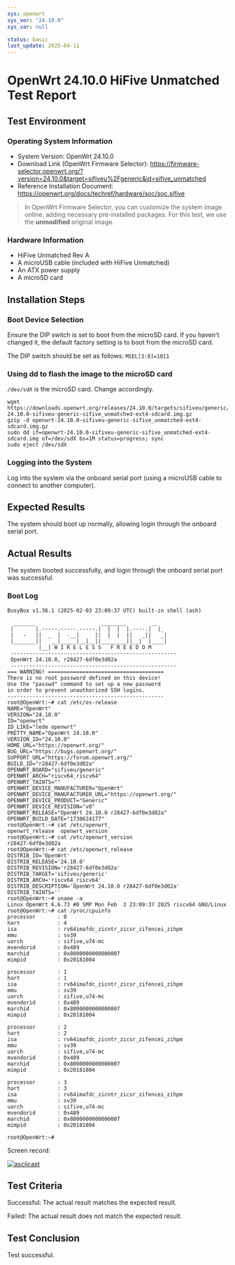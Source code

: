 ```yaml
---
sys: openwrt
sys_ver: "24.10.0"
sys_var: null

status: basic
last_update: 2025-04-11
---
```


# OpenWrt 24.10.0 HiFive Unmatched Test Report

## Test Environment

### Operating System Information

- System Version: OpenWrt 24.10.0
- Download Link (OpenWrt Firmware Selector): https://firmware-selector.openwrt.org/?version=24.10.0&target=sifiveu%2Fgeneric&id=sifive_unmatched
- Reference Installation Document: https://openwrt.org/docs/techref/hardware/soc/soc.sifive

> In OpenWrt Firmware Selector, you can customize the system image online, adding necessary pre-installed packages. For this test, we use the **unmodified** original image.

### Hardware Information

- HiFive Unmatched Rev A
- A microUSB cable (included with HiFive Unmatched)
- An ATX power supply
- A microSD card

## Installation Steps

### Boot Device Selection

Ensure the DIP switch is set to boot from the microSD card. If you haven't changed it, the default factory setting is to boot from the microSD card.

The DIP switch should be set as follows: `MSEL[3:0]=1011`

### Using dd to flash the image to the microSD card

`/dev/sdX` is the microSD card. Change accordingly.

```shell
wget https://downloads.openwrt.org/releases/24.10.0/targets/sifiveu/generic/openwrt-24.10.0-sifiveu-generic-sifive_unmatched-ext4-sdcard.img.gz
gzip -d openwrt-24.10.0-sifiveu-generic-sifive_unmatched-ext4-sdcard.img.gz
sudo dd if=openwrt-24.10.0-sifiveu-generic-sifive_unmatched-ext4-sdcard.img of=/dev/sdX bs=1M status=progress; sync
sudo eject /dev/sdX
```

### Logging into the System

Log into the system via the onboard serial port (using a microUSB cable to connect to another computer).

## Expected Results

The system should boot up normally, allowing login through the onboard serial port.

## Actual Results

The system booted successfully, and login through the onboard serial port was successful.

### Boot Log

```log
BusyBox v1.36.1 (2025-02-03 23:09:37 UTC) built-in shell (ash)

  _______                     ________        __
 |       |.-----.-----.-----.|  |  |  |.----.|  |_
 |   -   ||  _  |  -__|     ||  |  |  ||   _||   _|
 |_______||   __|_____|__|__||________||__|  |____|
          |__| W I R E L E S S   F R E E D O M
 -----------------------------------------------------
 OpenWrt 24.10.0, r28427-6df0e3d02a
 -----------------------------------------------------
=== WARNING! =====================================
There is no root password defined on this device!
Use the "passwd" command to set up a new password
in order to prevent unauthorized SSH logins.
--------------------------------------------------
root@OpenWrt:~# cat /etc/os-release
NAME="OpenWrt"
VERSION="24.10.0"
ID="openwrt"
ID_LIKE="lede openwrt"
PRETTY_NAME="OpenWrt 24.10.0"
VERSION_ID="24.10.0"
HOME_URL="https://openwrt.org/"
BUG_URL="https://bugs.openwrt.org/"
SUPPORT_URL="https://forum.openwrt.org/"
BUILD_ID="r28427-6df0e3d02a"
OPENWRT_BOARD="sifiveu/generic"
OPENWRT_ARCH="riscv64_riscv64"
OPENWRT_TAINTS=""
OPENWRT_DEVICE_MANUFACTURER="OpenWrt"
OPENWRT_DEVICE_MANUFACTURER_URL="https://openwrt.org/"
OPENWRT_DEVICE_PRODUCT="Generic"
OPENWRT_DEVICE_REVISION="v0"
OPENWRT_RELEASE="OpenWrt 24.10.0 r28427-6df0e3d02a"
OPENWRT_BUILD_DATE="1738624177"
root@OpenWrt:~# cat /etc/openwrt_
openwrt_release  openwrt_version
root@OpenWrt:~# cat /etc/openwrt_version
r28427-6df0e3d02a
root@OpenWrt:~# cat /etc/openwrt_release
DISTRIB_ID='OpenWrt'
DISTRIB_RELEASE='24.10.0'
DISTRIB_REVISION='r28427-6df0e3d02a'
DISTRIB_TARGET='sifiveu/generic'
DISTRIB_ARCH='riscv64_riscv64'
DISTRIB_DESCRIPTION='OpenWrt 24.10.0 r28427-6df0e3d02a'
DISTRIB_TAINTS=''
root@OpenWrt:~# uname -a
Linux OpenWrt 6.6.73 #0 SMP Mon Feb  3 23:09:37 2025 riscv64 GNU/Linux
root@OpenWrt:~# cat /proc/cpuinfo
processor       : 0
hart            : 4
isa             : rv64imafdc_zicntr_zicsr_zifencei_zihpm
mmu             : sv39
uarch           : sifive,u74-mc
mvendorid       : 0x489
marchid         : 0x8000000000000007
mimpid          : 0x20181004

processor       : 1
hart            : 1
isa             : rv64imafdc_zicntr_zicsr_zifencei_zihpm
mmu             : sv39
uarch           : sifive,u74-mc
mvendorid       : 0x489
marchid         : 0x8000000000000007
mimpid          : 0x20181004

processor       : 2
hart            : 2
isa             : rv64imafdc_zicntr_zicsr_zifencei_zihpm
mmu             : sv39
uarch           : sifive,u74-mc
mvendorid       : 0x489
marchid         : 0x8000000000000007
mimpid          : 0x20181004

processor       : 3
hart            : 3
isa             : rv64imafdc_zicntr_zicsr_zifencei_zihpm
mmu             : sv39
uarch           : sifive,u74-mc
mvendorid       : 0x489
marchid         : 0x8000000000000007
mimpid          : 0x20181004

root@OpenWrt:~#
```

Screen record:

[![asciicast](https://asciinema.org/a/kWBM8bOzlgglxaWfDXBe9fEiQ.svg)](https://asciinema.org/a/kWBM8bOzlgglxaWfDXBe9fEiQ)

## Test Criteria

Successful: The actual result matches the expected result.

Failed: The actual result does not match the expected result.

## Test Conclusion

Test successful.
